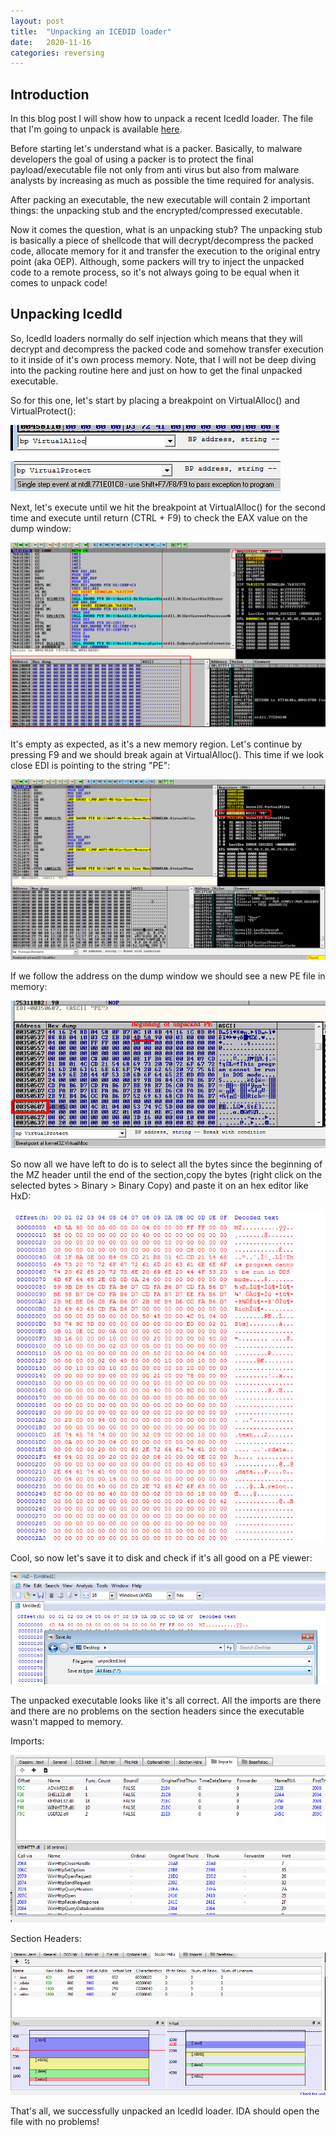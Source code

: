 ```yaml
---
layout: post
title:  "Unpacking an ICEDID loader"
date:   2020-11-16
categories: reversing
---
```


## Introduction

In this blog post I will show how to unpack a recent IcedId loader. The file that I'm going to unpack is available [here](https://bazaar.abuse.ch/sample/4734648ab6553ba7bfb89776ac59a6ce1d71828ce69ef2e39e985a14e60f1372/).

Before starting let's understand what is a packer. Basically, to malware developers the goal of using a packer is to protect the final payload/executable file not only from anti virus but also from malware analysts by increasing as much as possible the time required for analysis.

After packing an executable, the new executable will contain 2 important things: the unpacking stub and the encrypted/compressed executable.

Now it comes the question, what is an unpacking stub? The unpacking stub is basically a piece of shellcode that will decrypt/decompress the packed code, allocate memory for it and transfer the execution to the original entry point (aka OEP). Although, some packers will try to inject the unpacked code to a remote process, so it's not always going to be equal when it comes to unpack code!

## Unpacking IcedId

So, IcedId loaders normally do self injection which means that they will decrypt and decompress the packed code and somehow transfer execution to it inside of it's own process memory. Note, that I will not be deep diving into the packing routine here and just on how to get the final unpacked executable.

So for this one, let's start by placing a breakpoint on VirtualAlloc() and VirtualProtect():

![image-20201116220607458](/assets/images/unpacking_icedid_loader/image-20201116220607458.png)

![image-20201116220645144](/assets/images/unpacking_icedid_loader/image-20201116220645144.png)

Next, let's execute until we hit the breakpoint at VirtualAlloc() for the second time and execute until return (CTRL + F9) to check the EAX value on the dump window:

![image-20201116220912006](/assets/images/unpacking_icedid_loader/image-20201116220912006.png)

It's empty as expected, as it's a new memory region. Let's continue by pressing F9 and we should break again at VirtualAlloc(). This time if we look close EDI is pointing to the string "PE":

![image-20201116221203583](/assets/images/unpacking_icedid_loader/image-20201116221203583.png)

If we follow the address on the dump window we should see a new PE file in memory:

![image-20201116221527131](/assets/images/unpacking_icedid_loader/image-20201116221527131.png)

So now all we have left to do is to select all the bytes since the beginning of the MZ header until the end of the section,copy the bytes (right click on the selected bytes > Binary > Binary Copy) and paste it on an hex editor like HxD:

![image-20201116221901826](/assets/images/unpacking_icedid_loader/image-20201116221901826.png)

Cool, so now let's save it to disk and check if it's all good on a PE viewer:

![image-20201116222000504](/assets/images/unpacking_icedid_loader/image-20201116222000504.png)

The unpacked executable looks like it's all correct. All the imports are there and there are no problems on the section headers since the executable wasn't mapped to memory.

Imports:

![image-20201116222115231](/assets/images/unpacking_icedid_loader/image-20201116222115231.png)

Section Headers:

![image-20201116222207007](/assets/images/unpacking_icedid_loader/image-20201116222207007.png)

That's all, we successfully unpacked an IcedId loader. IDA should open the file with no problems!
